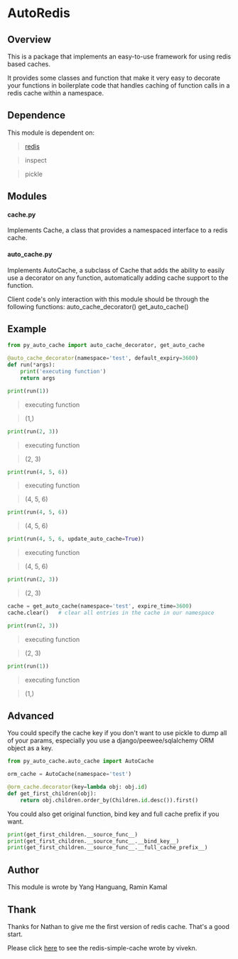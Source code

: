AutoRedis
==================================================

Overview
--------------------------------------------------

This is a package that implements an easy-to-use framework for using redis based caches.

It provides some classes and function that make it very easy to decorate your functions in
boilerplate code that handles caching of function calls in a redis cache within a namespace.


Dependence
--------------------------------------------------

This module is dependent on:

> [redis](https://redis.io/download)

> inspect

> pickle

Modules
--------------------------------------------------

#### cache.py

Implements Cache, a class that provides a namespaced interface to a redis cache.


#### auto_cache.py

Implements AutoCache, a subclass of Cache that adds the ability to easily use a decorator on any function,
automatically adding cache support to the function.

Client code's only interaction with this module should be through the following functions:
    auto_cache_decorator()
    get_auto_cache()

Example
--------------------------------------------------

```python
from py_auto_cache import auto_cache_decorator, get_auto_cache

@auto_cache_decorator(namespace='test', default_expiry=3600)
def run(*args):
    print('executing function')
    return args

print(run(1))
```

> executing function

> (1,)

```python
print(run(2, 3))
```

> executing function

> (2, 3)

```python
print(run(4, 5, 6))
```

> executing function

> (4, 5, 6)

```python
print(run(4, 5, 6))
```

> (4, 5, 6)

```python
print(run(4, 5, 6, update_auto_cache=True))
```

> executing function

>(4, 5, 6)

```python
print(run(2, 3))
```

> (2, 3)

```python
cache = get_auto_cache(namespace='test', expire_time=3600)
cache.clear()   # clear all entries in the cache in our namespace

print(run(2, 3))
```

> executing function

> (2, 3)

```python
print(run(1))
```

> executing function

> (1,)

Advanced
-------------------------------------------------

You could specify the cache key if you don't want to use pickle to dump all
of your params, especially you use a django/peewee/sqlalchemy ORM object 
as a key.

```python
from py_auto_cache.auto_cache import AutoCache

orm_cache = AutoCache(namespace='test')

@orm_cache.decorator(key=lambda obj: obj.id)
def get_first_children(obj):
    return obj.children.order_by(Children.id.desc()).first()
```

You could also get original function, bind key and full cache prefix 
if you want.

```python
print(get_first_children.__source_func__)
print(get_first_children.__source_func__.__bind_key__)
print(get_first_children.__source_func__.__full_cache_prefix__)
``` 

Author
-------------------------------------------------

This module is wrote by Yang Hanguang, Ramin Kamal


Thank
--------------------------------------------------

Thanks for Nathan to give me the first version of redis cache. That's a good start.

Please click [here](https://github.com/vivekn/redis-simple-cache) to see the redis-simple-cache wrote by vivekn.
